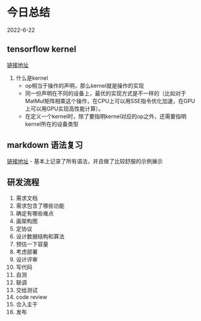 # 今日总结
2022-6-22

## tensorflow kernel
[链接地址](https://www.cnblogs.com/jicanghai/p/9545674.html)
1. 什么是kernel
    * op相当于操作的声明，那么kernel就是操作的实现
    * 同一份声明在不同的设备上，最优的实现方式是不一样的（比如对于MatMul矩阵相乘这个操作，在CPU上可以用SSE指令优化加速，在GPU上可以用GPU实现高性能计算）。
    * 在定义一个kernel时，除了要指明kernel对应的op之外，还需要指明kernel所在的设备类型

## markdown 语法复习
[链接地址](https://markdown-it.github.io/ ) - 基本上记录了所有语法，并且做了比较舒服的示例展示

## 研发流程
1. 需求文档
2. 需求包含了哪些功能
3. 确定有哪些难点
4. 画架构图
5. 定协议
6. 设计数据结构和算法
7. 预估一下容量
8. 考虑部署
9. 设计评审
10. 写代码
11. 自测
12. 联调
13. 交给测试
14. code review
15. 合入主干
16. 发布